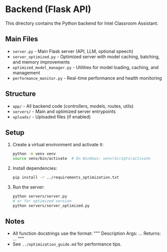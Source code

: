 # Backend (Flask API)

This directory contains the Python backend for Intel Classroom Assistant.

## Main Files

- `server.py` - Main Flask server (API, LLM, optional speech)
- `server_optimized.py` - Optimized server with model caching, batching, and memory improvements
- `optimized_model_manager.py` - Utilities for model loading, caching, and management
- `performance_monitor.py` - Real-time performance and health monitoring

## Structure

- `app/` - All backend code (controllers, models, routes, utils)
- `servers/` - Main and optimized server entrypoints
- `uploads/` - Uploaded files (if enabled)

## Setup

1. Create a virtual environment and activate it:
   ```bash
   python -m venv venv
   source venv/bin/activate  # On Windows: venv\Scripts\activate
   ```
2. Install dependencies:
   ```bash
   pip install -r ../requirements_optimization.txt
   ```
3. Run the server:
   ```bash
   python servers/server.py
   # or for optimized version
   python servers/server_optimized.py
   ```

## Notes
- All function docstrings use the format:
  """
  Description
  Args:
      ...
  Returns:
      ...
  """
- See `../optimization_guide.md` for performance tips.
